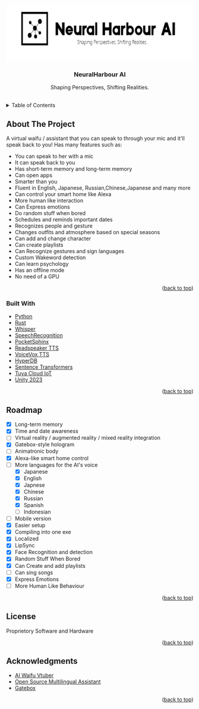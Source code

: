 <!-- Improved compatibility of back to top link: See: https://github.com/othneildrew/Best-README-Template/pull/73 -->
<a name="readme-top"></a>
<!--
*** Thanks for checking out the Best-README-Template. If you have a suggestion
*** that would make this better, please fork the repo and create a pull request
*** or simply open an issue with the tag "enhancement".
*** Don't forget to give the project a star!
*** Thanks again! Now go create something AMAZING! :D
-->




<!-- PROJECT LOGO -->
<br />
<div align="center">
  <a href="https://github.com/NeuralHarbour/LLM-Based-3D-Avatar-Assistant">
    <img src="images/Logo.png" alt="Logo" width="700" height="150">
  </a>

  <h3 align="center">NeuralHarbour AI</h3>

  <p align="center">
    Shaping Perspectives, Shifting Realities.
    <br />
    <br />
</div>



<!-- TABLE OF CONTENTS -->
<details>
  <summary>Table of Contents</summary>
  <ol>
    <li>
      <a href="#about-the-project">About The Project</a>
      <ul>
        <li><a href="#built-with">Built With</a></li>
      </ul>
    </li>
    <li><a href="#roadmap">Roadmap</a></li>
    <li><a href="#license">License</a></li>
    <li><a href="#acknowledgments">Acknowledgments</a></li>
  </ol>
</details>



<!-- ABOUT THE PROJECT -->
## About The Project

A virtual waifu / assistant that you can speak to through your mic and it'll speak back to you! Has many features such as:

* You can speak to her with a mic
* It can speak back to you
* Has short-term memory and long-term memory
* Can open apps
* Smarter than you
* Fluent in  English, Japanese, Russian,Chinese,Japanese and many more
* Can control your smart home like Alexa
* More human like interaction
* Can Express emotions
* Do random stuff when bored
* Schedules and reminds important dates
* Recognizes people and gesture
* Changes outfits and atmosphere based on special seasons
* Can add and change character
* Can create playlists
* Can Recognize gestures and sign languages
* Custom Wakeword detection
* Can learn psychology
* Has an offline mode
* No need of a GPU

<p align="right">(<a href="#readme-top">back to top</a>)</p>



### Built With

* [Python](https://www.python.org)
* [Rust](https://github.com/rust-lang/rust)
* [Whisper](https://openai.com/research/whisper)
* [SpeechRecognition](https://pypi.org/project/SpeechRecognition/)
* [PocketSphinx](https://pypi.org/project/pocketsphinx/)
* [Readspeaker TTS](https://www.readspeaker.com/)
* [VoiceVox TTS](https://github.com/VOICEVOX/)
* [HyperDB](https://github.com/jdagdelen/hyperDB)
* [Sentence Transformers](https://github.com/UKPLab/sentence-transformers)
* [Tuya Cloud IoT](https://iot.tuya.com/)
* [Unity 2023](https://github.com/Unity-Technologies)

<p align="right">(<a href="#readme-top">back to top</a>)</p>


<!-- ROADMAP -->
## Roadmap

- [x] Long-term memory
- [x] Time and date awareness
- [ ] Virtual reality / augmented reality / mixed reality integration
- [x] Gatebox-style hologram
- [ ] Animatronic body
- [x] Alexa-like smart home control
- [ ] More languages for the AI's voice
  - [x] Japanese
  - [x] English
  - [x] Japnese
  - [x] Chinese
  - [x] Russian 
  - [x] Spanish
  - [ ] Indonesian
- [ ] Mobile version
- [x] Easier setup
- [x] Compiling into one exe
- [x] Localized
- [x] LipSync
- [x] Face Recognition and detection
- [x] Random Stuff When Bored
- [x] Can Create and add playlists
- [ ] Can sing songs
- [x] Express Emotions
- [ ] More Human Like Behaviour

<p align="right">(<a href="#readme-top">back to top</a>)</p>



<!-- LICENSE -->
## License

Proprietory Software and Hardware

<p align="right">(<a href="#readme-top">back to top</a>)</p>



<!-- ACKNOWLEDGMENTS -->
## Acknowledgments

* [AI Waifu Vtuber](https://github.com/ardha27/AI-Waifu-Vtuber)
* [Open Source Multilingual Assistant](https://github.com/1neReality/M.I.T.S.U.H.A.)
* [Gatebox](https://www.gatebox.ai/)

<p align="right">(<a href="#readme-top">back to top</a>)</p>


